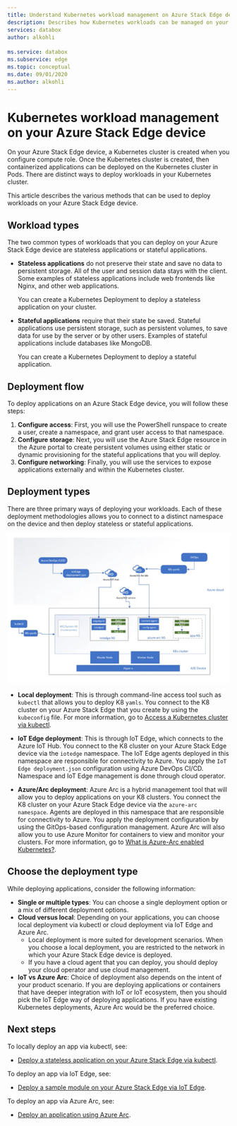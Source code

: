 ```yaml
---
title: Understand Kubernetes workload management on Azure Stack Edge device| Microsoft Docs
description: Describes how Kubernetes workloads can be managed on your Azure Stack Edge device.
services: databox
author: alkohli

ms.service: databox
ms.subservice: edge
ms.topic: conceptual
ms.date: 09/01/2020
ms.author: alkohli
---
```


# Kubernetes workload management on your Azure Stack Edge device

On your Azure Stack Edge device, a Kubernetes cluster is created when you configure compute role. Once the Kubernetes cluster is created, then containerized applications can be deployed on the Kubernetes cluster in Pods. There are distinct ways to deploy workloads in your Kubernetes cluster. 

This article describes the various methods that can be used to deploy workloads on your Azure Stack Edge device.

## Workload types

The two common types of workloads that you can deploy on your Azure Stack Edge device are stateless applications or stateful applications.

- **Stateless applications** do not preserve their state and save no data to persistent storage. All of the user and session data stays with the client. Some examples of stateless applications include web frontends like Nginx, and other web applications.

    You can create a Kubernetes Deployment to deploy a stateless application on your cluster. 

- **Stateful applications** require that their state be saved. Stateful applications use persistent storage, such as persistent volumes, to save data for use by the server or by other users. Examples of stateful applications include databases like MongoDB.

    You can create a Kubernetes Deployment to deploy a stateful application. 

## Deployment flow

To deploy applications on an Azure Stack Edge device, you will follow these steps: 
 
1. **Configure access**: First, you will use the PowerShell runspace to create a user, create a namespace, and grant user access to that namespace.
2. **Configure storage**: Next, you will use the Azure Stack Edge resource in the Azure portal to create persistent volumes using either static or dynamic provisioning for the stateful applications that you will deploy.
3. **Configure networking**: Finally, you will use the services to expose applications externally and within the Kubernetes cluster.
 
## Deployment types

There are three primary ways of deploying your workloads. Each of these deployment methodologies allows you to connect to a distinct namespace on the device and then deploy stateless or stateful applications.

![Kubernetes workload deployment](./media/azure-stack-edge-gpu-kubernetes-workload-management/kubernetes-workload-management-1.png)

- **Local deployment**: This is through command-line access tool such as `kubectl` that allows you to deploy K8 `yamls`. You connect to the K8 cluster on your Azure Stack Edge that you create by using the `kubeconfig` file. For more information, go to [Access a Kubernetes cluster via kubectl](azure-stack-edge-gpu-create-kubernetes-cluster.md).

- **IoT Edge deployment**: This is through IoT Edge, which connects to the Azure IoT Hub. You connect to the K8 cluster on your Azure Stack Edge device via the `iotedge` namespace. The IoT Edge agents deployed in this namespace are responsible for connectivity to Azure. You apply the `IoT Edge deployment.json` configuration using Azure DevOps CI/CD. Namespace and IoT Edge management is done through cloud operator.

- **Azure/Arc deployment**: Azure Arc is a hybrid management tool that will allow you to deploy applications on your K8 clusters. You connect the K8 cluster on your Azure Stack Edge device via the `azure-arc namespace`. Agents are deployed in this namespace that are responsible for connectivity to Azure. You apply the deployment configuration by using the GitOps-based configuration management. Azure Arc will also allow you to use Azure Monitor for containers to view and monitor your clusters. For more information, go to [What is Azure-Arc enabled Kubernetes?](https://docs.microsoft.com/azure/azure-arc/kubernetes/overview).

## Choose the deployment type

While deploying applications, consider the following information:

- **Single or multiple types**: You can choose a single deployment option or a mix of different deployment options.
- **Cloud versus local**: Depending on your applications, you can choose local deployment via kubectl or cloud deployment via IoT Edge and Azure Arc. 
    - Local deployment is more suited for development scenarios. When you choose a local deployment, you are restricted to the network in which your Azure Stack Edge device is deployed.
    - If you have a cloud agent that you can deploy, you should deploy your cloud operator and use cloud management.
- **IoT vs Azure Arc**: Choice of deployment also depends on the intent of your product scenario. If you are deploying applications or containers that have deeper integration with IoT or IoT ecosystem, then you should pick the IoT Edge way of deploying applications. If you have existing Kubernetes deployments, Azure Arc would be the preferred choice.


## Next steps

To locally deploy an app via kubectl, see:

- [Deploy a stateless application on your Azure Stack Edge via kubectl](azure-stack-edge-j-series-deploy-stateless-application-kubernetes.md).

To deploy an app via IoT Edge, see:

- [Deploy a sample module on your Azure Stack Edge via IoT Edge](azure-stack-edge-gpu-deploy-sample-module.md).

To deploy an app via Azure Arc, see:

- [Deploy an application using Azure Arc](azure-stack-edge-deploy-arc-kubernetes-cluster.md).
